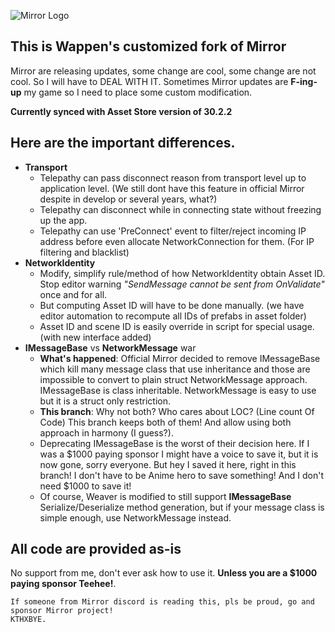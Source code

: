 

![Mirror Logo](https://i.imgur.com/we6li1x.png)

## This is Wappen's customized fork of Mirror
Mirror are releasing updates, some change are cool, some change are not cool. 
So I will have to DEAL WITH IT. Sometimes Mirror updates are **F-ing-up** my game so I need to place some custom modification.

**Currently synced with Asset Store version of 30.2.2**

## Here are the important differences.
* **Transport**
	* Telepathy can pass disconnect reason from transport level up to application level. (We still dont have this feature in official Mirror despite in develop or several years, what?)
	* Telepathy can disconnect while in connecting state without freezing up the app.
	* Telepathy can use 'PreConnect' event to filter/reject incoming IP address before even allocate NetworkConnection for them. (For IP filtering and blacklist)
* **NetworkIdentity**
  * Modify, simplify rule/method of how NetworkIdentity obtain Asset ID. Stop editor warning *"SendMessage cannot be sent from OnValidate"* once and for all.
  * But computing Asset ID will have to be done manually. (we have editor automation to recompute all IDs of prefabs in asset folder)
  * Asset ID and scene ID is easily override in script for special usage. (with new interface added)
* **IMessageBase** vs **NetworkMessage** war
	* **What's happened**: Official Mirror decided to remove IMessageBase which kill many message class that use inheritance and those are impossible to convert to plain struct NetworkMessage approach. IMessageBase is class inheritable. NetworkMessage is easy to use but it is a struct only restriction.
	* **This branch**: Why not both? Who cares about LOC? (Line count Of Code) This branch keeps both of them! And allow using both approach in harmony (I guess?). 
    * Deprecating IMessageBase is the worst of their decision here. If I was a $1000 paying sponsor I might have a voice to save it, but it is now gone, sorry everyone. But hey I saved it here, right in this branch! I don't have to be Anime hero to save something! And I don't need $1000 to save it!
	* Of course, Weaver is modified to still support **IMessageBase** Serialize/Deserialize method generation, but if your message class is simple enough, use NetworkMessage instead.

## All code are provided as-is
No support from me, don't ever ask how to use it. **Unless you are  a $1000 paying sponsor Teehee!**. 

    If someone from Mirror discord is reading this, pls be proud, go and sponsor Mirror project! 
    KTHXBYE.
